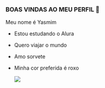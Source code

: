 ### BOAS VINDAS AO MEU PERFIL 💟
Meu nome é Yasmim

- Estou estudando o Alura
- Quero viajar o mundo
- Amo sorvete
- Minha cor preferida é roxo

  ![](https://media1.tenor.com/m/xEf4j9pnMywAAAAd/dog-dogs.gif)



